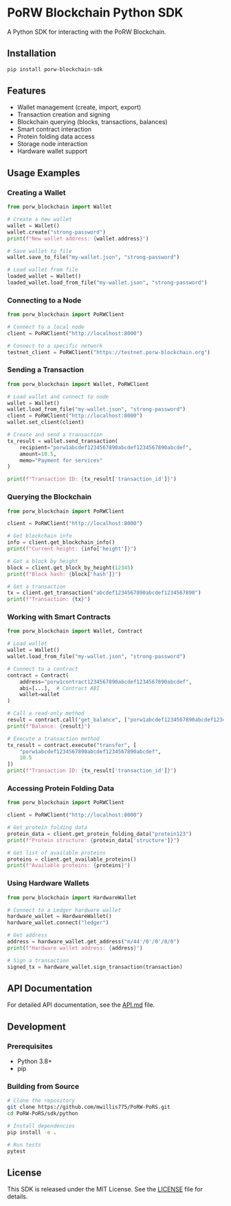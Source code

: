 # PoRW Blockchain Python SDK

A Python SDK for interacting with the PoRW Blockchain.

## Installation

```bash
pip install porw-blockchain-sdk
```

## Features

- Wallet management (create, import, export)
- Transaction creation and signing
- Blockchain querying (blocks, transactions, balances)
- Smart contract interaction
- Protein folding data access
- Storage node interaction
- Hardware wallet support

## Usage Examples

### Creating a Wallet

```python
from porw_blockchain import Wallet

# Create a new wallet
wallet = Wallet()
wallet.create("strong-password")
print(f"New wallet address: {wallet.address}")

# Save wallet to file
wallet.save_to_file("my-wallet.json", "strong-password")

# Load wallet from file
loaded_wallet = Wallet()
loaded_wallet.load_from_file("my-wallet.json", "strong-password")
```

### Connecting to a Node

```python
from porw_blockchain import PoRWClient

# Connect to a local node
client = PoRWClient("http://localhost:8000")

# Connect to a specific network
testnet_client = PoRWClient("https://testnet.porw-blockchain.org")
```

### Sending a Transaction

```python
from porw_blockchain import Wallet, PoRWClient

# Load wallet and connect to node
wallet = Wallet()
wallet.load_from_file("my-wallet.json", "strong-password")
client = PoRWClient("http://localhost:8000")
wallet.set_client(client)

# Create and send a transaction
tx_result = wallet.send_transaction(
    recipient="porw1abcdef1234567890abcdef1234567890abcdef",
    amount=10.5,
    memo="Payment for services"
)

print(f"Transaction ID: {tx_result['transaction_id']}")
```

### Querying the Blockchain

```python
from porw_blockchain import PoRWClient

client = PoRWClient("http://localhost:8000")

# Get blockchain info
info = client.get_blockchain_info()
print(f"Current height: {info['height']}")

# Get a block by height
block = client.get_block_by_height(12345)
print(f"Block hash: {block['hash']}")

# Get a transaction
tx = client.get_transaction("abcdef1234567890abcdef1234567890")
print(f"Transaction: {tx}")
```

### Working with Smart Contracts

```python
from porw_blockchain import Wallet, Contract

# Load wallet
wallet = Wallet()
wallet.load_from_file("my-wallet.json", "strong-password")

# Connect to a contract
contract = Contract(
    address="porw1contract1234567890abcdef1234567890abcdef",
    abi=[...],  # Contract ABI
    wallet=wallet
)

# Call a read-only method
result = contract.call("get_balance", ["porw1abcdef1234567890abcdef1234567890abcdef"])
print(f"Balance: {result}")

# Execute a transaction method
tx_result = contract.execute("transfer", [
    "porw1abcdef1234567890abcdef1234567890abcdef",
    10.5
])
print(f"Transaction ID: {tx_result['transaction_id']}")
```

### Accessing Protein Folding Data

```python
from porw_blockchain import PoRWClient

client = PoRWClient("http://localhost:8000")

# Get protein folding data
protein_data = client.get_protein_folding_data("protein123")
print(f"Protein structure: {protein_data['structure']}")

# Get list of available proteins
proteins = client.get_available_proteins()
print(f"Available proteins: {proteins}")
```

### Using Hardware Wallets

```python
from porw_blockchain import HardwareWallet

# Connect to a Ledger hardware wallet
hardware_wallet = HardwareWallet()
hardware_wallet.connect("ledger")

# Get address
address = hardware_wallet.get_address("m/44'/0'/0'/0/0")
print(f"Hardware wallet address: {address}")

# Sign a transaction
signed_tx = hardware_wallet.sign_transaction(transaction)
```

## API Documentation

For detailed API documentation, see the [API.md](./docs/API.md) file.

## Development

### Prerequisites

- Python 3.8+
- pip

### Building from Source

```bash
# Clone the repository
git clone https://github.com/mwillis775/PoRW-PoRS.git
cd PoRW-PoRS/sdk/python

# Install dependencies
pip install -e .

# Run tests
pytest
```

## License

This SDK is released under the MIT License. See the [LICENSE](../../LICENSE) file for details.
